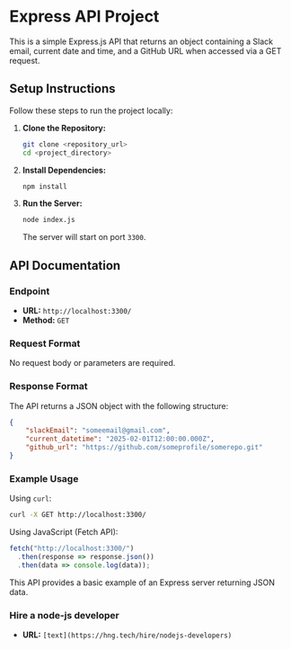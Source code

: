 # Express API Project

This is a simple Express.js API that returns an object containing a Slack email, current date and time, and a GitHub URL when accessed via a GET request.

## Setup Instructions

Follow these steps to run the project locally:

1. **Clone the Repository:**
   ```sh
   git clone <repository_url>
   cd <project_directory>
   ```

2. **Install Dependencies:**
   ```sh
   npm install
   ```

3. **Run the Server:**
   ```sh
   node index.js
   ```
   The server will start on port `3300`.

## API Documentation

### Endpoint
- **URL:** `http://localhost:3300/`
- **Method:** `GET`

### Request Format
No request body or parameters are required.

### Response Format
The API returns a JSON object with the following structure:

```json
{
    "slackEmail": "someemail@gmail.com",
    "current_datetime": "2025-02-01T12:00:00.000Z",
    "github_url": "https://github.com/someprofile/somerepo.git"
}
```

### Example Usage
Using `curl`:
```sh
curl -X GET http://localhost:3300/
```

Using JavaScript (Fetch API):
```js
fetch("http://localhost:3300/")
  .then(response => response.json())
  .then(data => console.log(data));
```

This API provides a basic example of an Express server returning JSON data.
### Hire a node-js developer
- **URL:** `[text](https://hng.tech/hire/nodejs-developers)`
